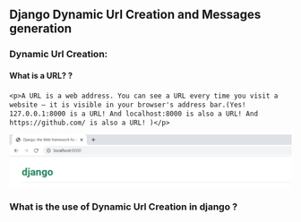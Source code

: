 ## Django Dynamic Url Creation and  Messages generation
### Dynamic Url Creation:
   #### What is a URL? ?
    <p>A URL is a web address. You can see a URL every time you visit a website – it is visible in your browser's address bar.(Yes! 127.0.0.1:8000 is a URL! And localhost:8000 is also a URL! And https://github.com/ is also a URL! )</p>
    
<img src="url.png" alt="url image"/>

### What is the use of Dynamic Url Creation in django ?
